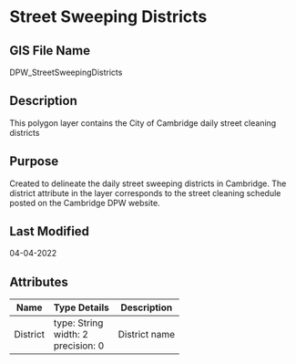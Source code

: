 # Street Sweeping Districts
## GIS File Name
DPW_StreetSweepingDistricts
## Description
<DIV STYLE="text-align:Left;"><DIV><DIV><P><SPAN>This polygon layer contains the City of Cambridge daily street cleaning districts</SPAN></P></DIV></DIV></DIV>

## Purpose
Created to delineate the daily street sweeping districts in Cambridge.  The district attribute in the layer corresponds to the street cleaning schedule posted on the Cambridge DPW website.
## Last Modified
04-04-2022
## Attributes
|Name|Type Details|Description|
|----|------------|-----------|
|District|type: String<br/>width: 2<br/>precision: 0|District name |
